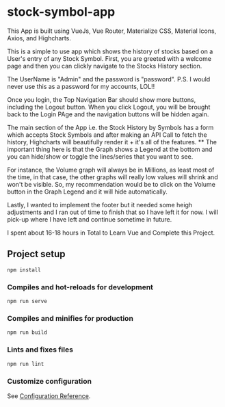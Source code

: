 # stock-symbol-app

This App is built using VueJs, Vue Router, Materialize CSS, Material Icons, Axios, and Highcharts. 

This is a simple to use app which shows the history of stocks based on a User's entry of any Stock Symbol.
First, you are greeted with a welcome page and then you can clickly navigate to the Stocks History section.

The UserName is "Admin" and the password is "password". P.S. I would never use this as a password for my accounts, LOL!!

Once you login, the Top Navigation Bar should show more buttons, including the Logout button. When you click Logout, you will be brought back to the Login PAge and the navigation buttons will be hidden again.

The main section of the App i.e. the Stock History by Symbols has a form which accepts Stock Symbols and after making an API Call to fetch the history, Highcharts will beautifully render it + it's all of the features. 
** The important thing here is that the Graph shows a Legend at the bottom and you can hide/show or toggle the lines/series that you want to see.

For instance, the Volume graph will always be in Millions, as least most of the time, in that case, the other graphs will really low values will shrink and won't be visible. So, my recommendation would be to click on the Volume button in the Graph Legend and it will hide automatically. 

Lastly, I wanted to implement the footer but it needed some heigh adjustments and I ran out of time to finish that so I have left it for now. I will pick-up where I have left and continue sometime in future.

I spent about 16-18 hours in Total to Learn Vue and Complete this Project.

## Project setup
```
npm install
```

### Compiles and hot-reloads for development
```
npm run serve
```

### Compiles and minifies for production
```
npm run build
```

### Lints and fixes files
```
npm run lint
```

### Customize configuration
See [Configuration Reference](https://cli.vuejs.org/config/).
